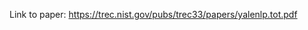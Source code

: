 Link to paper: <a href = "https://trec.nist.gov/pubs/trec33/papers/yalenlp.tot.pdf" target = "_blank" rel = "noreferrer">https://trec.nist.gov/pubs/trec33/papers/yalenlp.tot.pdf</a>